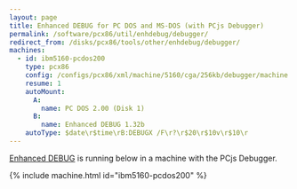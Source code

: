 ```yaml
---
layout: page
title: Enhanced DEBUG for PC DOS and MS-DOS (with PCjs Debugger)
permalink: /software/pcx86/util/enhdebug/debugger/
redirect_from: /disks/pcx86/tools/other/enhdebug/debugger/
machines:
  - id: ibm5160-pcdos200
    type: pcx86
    config: /configs/pcx86/xml/machine/5160/cga/256kb/debugger/machine.xml
    resume: 1
    autoMount:
      A:
        name: PC DOS 2.00 (Disk 1)
      B:
        name: Enhanced DEBUG 1.32b
    autoType: $date\r$time\rB:DEBUGX /F\r?\r$20\r$10v\r$10\r
---
```


[Enhanced DEBUG](../) is running below in a machine with the PCjs Debugger.

{% include machine.html id="ibm5160-pcdos200" %}
